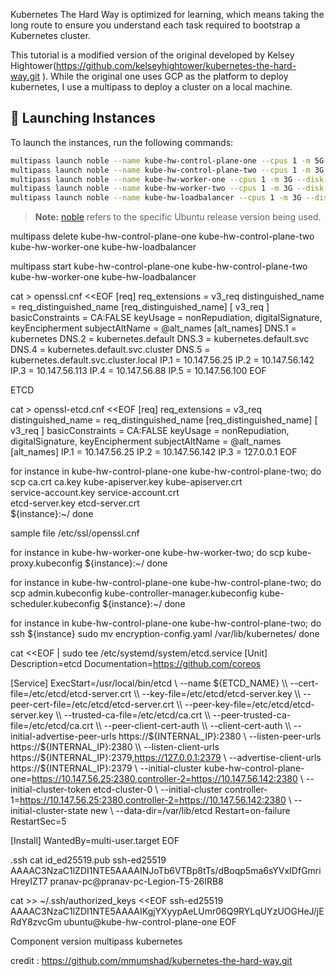 
Kubernetes The Hard Way is optimized for learning, which means taking the long route to ensure you understand each task required to bootstrap a Kubernetes cluster. 

This tutorial is a modified version of the original developed by Kelsey Hightower(https://github.com/kelseyhightower/kubernetes-the-hard-way.git
). While the original one uses GCP as the platform to deploy kubernetes, I use a multipass to deploy a cluster on a local machine. 


## 🚀 Launching Instances

To launch the instances, run the following commands:

```bash
multipass launch noble --name kube-hw-control-plane-one --cpus 1 -m 5G --disk 10G
multipass launch noble --name kube-hw-control-plane-two --cpus 1 -m 3G --disk 10G
multipass launch noble --name kube-hw-worker-one --cpus 1 -m 3G --disk 10G
multipass launch noble --name kube-hw-worker-two --cpus 1 -m 3G --disk 10G
multipass launch noble --name kube-hw-loadbalancer --cpus 1 -m 3G --disk 10G
```

> **Note:** [noble](https://wiki.ubuntu.com/Releases) refers to the specific Ubuntu release version being used.


multipass delete kube-hw-control-plane-one kube-hw-control-plane-two  kube-hw-worker-one  kube-hw-loadbalancer 

multipass start kube-hw-control-plane-one kube-hw-control-plane-two  kube-hw-worker-one  kube-hw-loadbalancer 



cat > openssl.cnf <<EOF
[req]
req_extensions = v3_req
distinguished_name = req_distinguished_name
[req_distinguished_name]
[ v3_req ]
basicConstraints = CA:FALSE
keyUsage = nonRepudiation, digitalSignature, keyEncipherment
subjectAltName = @alt_names
[alt_names]
DNS.1 = kubernetes
DNS.2 = kubernetes.default
DNS.3 = kubernetes.default.svc
DNS.4 = kubernetes.default.svc.cluster
DNS.5 = kubernetes.default.svc.cluster.local
IP.1 = 10.147.56.25 
IP.2 = 10.147.56.142
IP.3 = 10.147.56.113
IP.4 = 10.147.56.88
IP.5 = 10.147.56.100 
EOF

ETCD 

cat > openssl-etcd.cnf <<EOF
[req]
req_extensions = v3_req
distinguished_name = req_distinguished_name
[req_distinguished_name]
[ v3_req ]
basicConstraints = CA:FALSE
keyUsage = nonRepudiation, digitalSignature, keyEncipherment
subjectAltName = @alt_names
[alt_names]
IP.1 = 10.147.56.25 
IP.2 = 10.147.56.142
IP.3 = 127.0.0.1
EOF

for instance in kube-hw-control-plane-one kube-hw-control-plane-two; do
  scp ca.crt ca.key kube-apiserver.key kube-apiserver.crt \
    service-account.key service-account.crt \
    etcd-server.key etcd-server.crt \
    ${instance}:~/
done


sample file
/etc/ssl/openssl.cnf


for instance in kube-hw-worker-one kube-hw-worker-two; do
  scp kube-proxy.kubeconfig ${instance}:~/
done

for instance in kube-hw-control-plane-one kube-hw-control-plane-two; do
  scp admin.kubeconfig kube-controller-manager.kubeconfig kube-scheduler.kubeconfig ${instance}:~/
done

for instance in kube-hw-control-plane-one kube-hw-control-plane-two; do
  ssh ${instance} sudo mv encryption-config.yaml /var/lib/kubernetes/
done

cat <<EOF | sudo tee /etc/systemd/system/etcd.service
[Unit]
Description=etcd
Documentation=https://github.com/coreos

[Service]
ExecStart=/usr/local/bin/etcd \\
  --name ${ETCD_NAME} \\
  --cert-file=/etc/etcd/etcd-server.crt \\
  --key-file=/etc/etcd/etcd-server.key \\
  --peer-cert-file=/etc/etcd/etcd-server.crt \\
  --peer-key-file=/etc/etcd/etcd-server.key \\
  --trusted-ca-file=/etc/etcd/ca.crt \\
  --peer-trusted-ca-file=/etc/etcd/ca.crt \\
  --peer-client-cert-auth \\
  --client-cert-auth \\
  --initial-advertise-peer-urls https://${INTERNAL_IP}:2380 \\
  --listen-peer-urls https://${INTERNAL_IP}:2380 \\
  --listen-client-urls https://${INTERNAL_IP}:2379,https://127.0.0.1:2379 \\
  --advertise-client-urls https://${INTERNAL_IP}:2379 \\
  --initial-cluster kube-hw-control-plane-one=https://10.147.56.25:2380,controller-2=https://10.147.56.142:2380 \\
  --initial-cluster-token etcd-cluster-0 \\
  --initial-cluster controller-1=https://10.147.56.25:2380,controller-2=https://10.147.56.142:2380 \\
  --initial-cluster-state new \\
  --data-dir=/var/lib/etcd
Restart=on-failure
RestartSec=5

[Install]
WantedBy=multi-user.target
EOF

.ssh cat id_ed25519.pub 
ssh-ed25519 AAAAC3NzaC1lZDI1NTE5AAAAINJoTb6VTBp8tTs/dBoqp5ma6sYVxIDfGmriHreyIZT7 pranav-pc@pranav-pc-Legion-T5-26IRB8

cat >> ~/.ssh/authorized_keys <<EOF
ssh-ed25519 AAAAC3NzaC1lZDI1NTE5AAAAIKgjYXyypAeLUmr06Q9RYLqUYzUOGHeJ/jERdY8zvcGm ubuntu@kube-hw-control-plane-one
EOF




















Component version
multipass
kubernetes



credit : https://github.com/mmumshad/kubernetes-the-hard-way.git